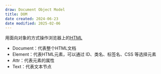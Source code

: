 ```yaml
---
draw: Document Object Model
title: DOM
date created: 2024-06-23
date modified: 2025-02-06
---
```


用面向对象的方式操作浏览器上的[HTML](HTML.md)

- Document：代表整个HTML文档
- Element：代表HTML元素，可以通过 ID、类名、标签名、CSS 等选择元素
- Attr：代表元素的属性
- Text：代表文本节点
